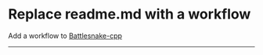# Replace readme.md with a workflow
Add a workflow to [Battlesnake-cpp](https://github.com/cfogelklou/BattleSnake-cpp-client)

---

